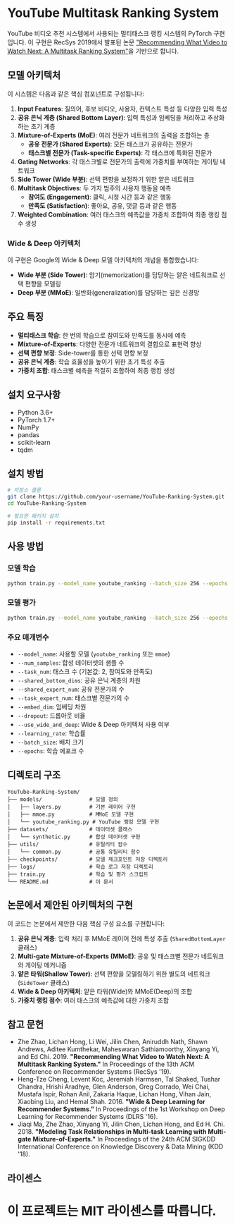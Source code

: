 # YouTube Multitask Ranking System

YouTube 비디오 추천 시스템에서 사용되는 멀티태스크 랭킹 시스템의 PyTorch 구현입니다. 이 구현은 RecSys 2019에서 발표된 논문 ["Recommending What Video to Watch Next: A Multitask Ranking System"](https://dl.acm.org/doi/10.1145/3298689.3346997)을 기반으로 합니다.

## 모델 아키텍처


이 시스템은 다음과 같은 핵심 컴포넌트로 구성됩니다:

1. **Input Features**: 질의어, 후보 비디오, 사용자, 컨텍스트 특성 등 다양한 입력 특성
2. **공유 은닉 계층 (Shared Bottom Layer)**: 입력 특성과 임베딩을 처리하고 추상화하는 초기 계층
3. **Mixture-of-Experts (MoE)**: 여러 전문가 네트워크의 출력을 조합하는 층
   - **공유 전문가 (Shared Experts)**: 모든 태스크가 공유하는 전문가
   - **태스크별 전문가 (Task-specific Experts)**: 각 태스크에 특화된 전문가
4. **Gating Networks**: 각 태스크별로 전문가의 출력에 가중치를 부여하는 게이팅 네트워크
5. **Side Tower (Wide 부분)**: 선택 편향을 보정하기 위한 얕은 네트워크
6. **Multitask Objectives**: 두 가지 범주의 사용자 행동을 예측
   - **참여도 (Engagement)**: 클릭, 시청 시간 등과 같은 행동
   - **만족도 (Satisfaction)**: 좋아요, 공유, 댓글 등과 같은 행동
7. **Weighted Combination**: 여러 태스크의 예측값을 가중치 조합하여 최종 랭킹 점수 생성

### Wide & Deep 아키텍처

이 구현은 Google의 Wide & Deep 모델 아키텍처의 개념을 통합했습니다:
- **Wide 부분 (Side Tower)**: 암기(memorization)를 담당하는 얕은 네트워크로 선택 편향을 모델링
- **Deep 부분 (MMoE)**: 일반화(generalization)를 담당하는 깊은 신경망

## 주요 특징

- **멀티태스크 학습**: 한 번의 학습으로 참여도와 만족도를 동시에 예측
- **Mixture-of-Experts**: 다양한 전문가 네트워크의 결합으로 표현력 향상
- **선택 편향 보정**: Side-tower를 통한 선택 편향 보정
- **공유 은닉 계층**: 학습 효율성을 높이기 위한 초기 특성 추출
- **가중치 조합**: 태스크별 예측을 적절히 조합하여 최종 랭킹 생성

## 설치 요구사항

- Python 3.6+
- PyTorch 1.7+
- NumPy
- pandas
- scikit-learn
- tqdm

## 설치 방법

```bash
# 저장소 클론
git clone https://github.com/your-username/YouTube-Ranking-System.git
cd YouTube-Ranking-System

# 필요한 패키지 설치
pip install -r requirements.txt
```

## 사용 방법

### 모델 학습

```bash
python train.py --model_name youtube_ranking --batch_size 256 --epochs 50 --use_wide_and_deep
```

### 모델 평가

```bash
python train.py --model_name youtube_ranking --batch_size 256 --epochs 0 --use_wide_and_deep
```

### 주요 매개변수

- `--model_name`: 사용할 모델 (`youtube_ranking` 또는 `mmoe`)
- `--num_samples`: 합성 데이터셋의 샘플 수
- `--task_num`: 태스크 수 (기본값: 2, 참여도와 만족도)
- `--shared_bottom_dims`: 공유 은닉 계층의 차원
- `--shared_expert_num`: 공유 전문가의 수
- `--task_expert_num`: 태스크별 전문가의 수
- `--embed_dim`: 임베딩 차원
- `--dropout`: 드롭아웃 비율
- `--use_wide_and_deep`: Wide & Deep 아키텍처 사용 여부
- `--learning_rate`: 학습률
- `--batch_size`: 배치 크기
- `--epochs`: 학습 에포크 수

## 디렉토리 구조

```
YouTube-Ranking-System/
├── models/               # 모델 정의
│   ├── layers.py         # 기본 레이어 구현
│   ├── mmoe.py           # MMoE 모델 구현
│   └── youtube_ranking.py # YouTube 랭킹 모델 구현
├── datasets/             # 데이터셋 클래스
│   └── synthetic.py      # 합성 데이터셋 구현
├── utils/                # 유틸리티 함수
│   └── common.py         # 공통 유틸리티 함수
├── checkpoints/          # 모델 체크포인트 저장 디렉토리
├── logs/                 # 학습 로그 저장 디렉토리
├── train.py              # 학습 및 평가 스크립트
└── README.md             # 이 문서
```

## 논문에서 제안된 아키텍처의 구현

이 코드는 논문에서 제안한 다음 핵심 구성 요소를 구현합니다:

1. **공유 은닉 계층**: 입력 처리 후 MMoE 레이어 전에 특성 추출 (`SharedBottomLayer` 클래스)
2. **Multi-gate Mixture-of-Experts (MMoE)**: 공유 및 태스크별 전문가 네트워크와 게이팅 메커니즘
3. **얕은 타워(Shallow Tower)**: 선택 편향을 모델링하기 위한 별도의 네트워크 (`SideTower` 클래스)
4. **Wide & Deep 아키텍처**: 얕은 타워(Wide)와 MMoE(Deep)의 조합
5. **가중치 랭킹 점수**: 여러 태스크의 예측값에 대한 가중치 조합

## 참고 문헌

- Zhe Zhao, Lichan Hong, Li Wei, Jilin Chen, Aniruddh Nath, Shawn Andrews, Aditee Kumthekar, Maheswaran Sathiamoorthy, Xinyang Yi, and Ed Chi. 2019. **"Recommending What Video to Watch Next: A Multitask Ranking System."** In Proceedings of the 13th ACM Conference on Recommender Systems (RecSys '19).
- Heng-Tze Cheng, Levent Koc, Jeremiah Harmsen, Tal Shaked, Tushar Chandra, Hrishi Aradhye, Glen Anderson, Greg Corrado, Wei Chai, Mustafa Ispir, Rohan Anil, Zakaria Haque, Lichan Hong, Vihan Jain, Xiaobing Liu, and Hemal Shah. 2016. **"Wide & Deep Learning for Recommender Systems."** In Proceedings of the 1st Workshop on Deep Learning for Recommender Systems (DLRS '16).
- Jiaqi Ma, Zhe Zhao, Xinyang Yi, Jilin Chen, Lichan Hong, and Ed H. Chi. 2018. **"Modeling Task Relationships in Multi-task Learning with Multi-gate Mixture-of-Experts."** In Proceedings of the 24th ACM SIGKDD International Conference on Knowledge Discovery & Data Mining (KDD '18).

## 라이센스

이 프로젝트는 MIT 라이센스를 따릅니다. 
=======
